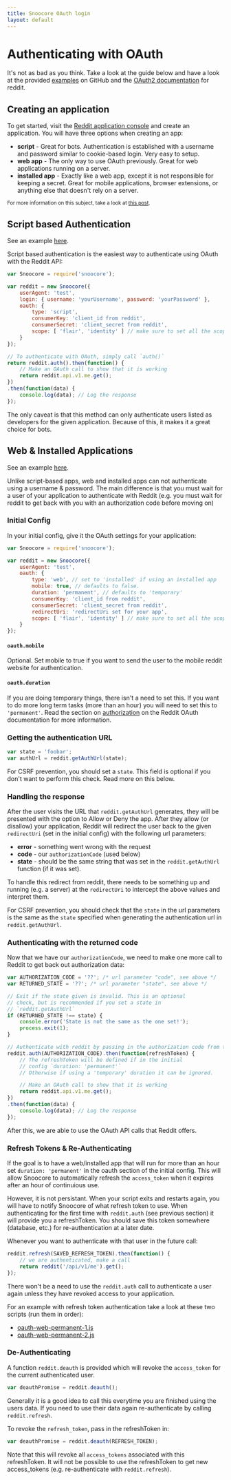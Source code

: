 ```yaml
---
title: Snoocore OAuth login
layout: default
---
```


# Authenticating with OAuth

It's not as bad as you think. Take a look at the guide below and have a look at the provided [examples](https://github.com/trevorsenior/snoocore-examples/tree/master) on GitHub and the [OAuth2 documentation](https://github.com/reddit/reddit/wiki/OAuth2#manually-revoking-a-token) for reddit.

## Creating an application

To get started, visit the [Reddit application console](https://ssl.reddit.com/prefs/apps) and create an application. You will have three options when creating an app:

- **script** - Great for bots. Authentication is established with a username and password similar to cookie-based login. Very easy to setup.
- **web app** - The only way to use OAuth previously. Great for web applications running on a server.
- **installed app** - Exactly like a web app, except it is not responsible for keeping a secret. Great for mobile applications, browser extensions, or anything else that doesn't rely on a server.

<sub>For more information on this subject, take a look at [this post](http://www.reddit.com/r/redditdev/comments/1xk8wf/oauth2_custom_schemes_and_other_goodies/).</sub>

## Script based Authentication

See an example [here](https://github.com/trevorsenior/snoocore-examples/blob/master/node/oauth-script.js).

Script based authentication is the easiest way to authenticate using OAuth with the Reddit API:

```javascript
var Snoocore = require('snoocore');

var reddit = new Snoocore({
	userAgent: 'test',
	login: { username: 'yourUsername', password: 'yourPassword' },
	oauth: { 
		type: 'script',
		consumerKey: 'client_id from reddit', 
		consumerSecret: 'client_secret from reddit',
		scope: [ 'flair', 'identity' ] // make sure to set all the scopes you need.
	}
});	 

// To authenticate with OAuth, simply call `auth()`
return reddit.auth().then(function() {
    // Make an OAuth call to show that it is working
    return reddit.api.v1.me.get();
})
.then(function(data) {
    console.log(data); // Log the response
});

```

The only caveat is that this method can only authenticate users listed as developers for the given application. Because of this, it makes it a great choice for bots.

## Web & Installed Applications

See an example [here](https://github.com/trevorsenior/snoocore-examples/blob/master/node/oauth-web.js).

Unlike script-based apps, web and installed apps can not authenticate using a username & password. The main difference is that you must wait for a user of your application to authenticate with Reddit (e.g. you must wait for reddit to get back with you with an authorization code before moving on)


### Initial Config

In your initial config, give it the OAuth settings for your application:

```javascript
var Snoocore = require('snoocore');

var reddit = new Snoocore({
	userAgent: 'test',
	oauth: { 
		type: 'web', // set to 'installed' if using an installed app
		mobile: true, // defaults to false.
		duration: 'permanent', // defaults to 'temporary'
		consumerKey: 'client_id from reddit', 
		consumerSecret: 'client_secret from reddit',
		redirectUri: 'redirectUri set for your app',
		scope: [ 'flair', 'identity' ] // make sure to set all the scopes you need.
	}
});	 
```

#### `oauth.mobile` 

Optional. Set mobile to true if you want to send the user to the mobile reddit website for authentication.

#### `oauth.duration`

If you are doing temporary things, there isn't a need to set this. If you want to do more long term tasks (more than an hour) you will need to set this to `'permanent'`. Read the section on [authorization](https://github.com/reddit/reddit/wiki/OAuth2#authorization) on the Reddit OAuth documentation for more information.

### Getting the authentication URL

```javascript
var state = 'foobar';
var authUrl = reddit.getAuthUrl(state);
```

For CSRF prevention, you should set a `state`. This field is optional if you don't want to perform this check. Read more on this below.

### Handling the response

After the user visits the URL that `reddit.getAuthUrl` generates, they will be presented with the option to Allow or Deny the app. After they allow (or disallow) your application, Reddit will redirect the user back to the given `redirectUri` (set in the initial config)  with the following url parameters:

 - **error** - something went wrong with the request
 - **code** - our `authorizationCode` (used below)
 - **state** - should be the same string that was  set in the `reddit.getAuthUrl` function (if it was set).

To handle this redirect from reddit, there needs to be something up and running (e.g. a server) at the `redirectUri` to intercept the above values and interpret them.

For CSRF prevention, you should check that the `state` in the url parameters is the same as the `state` specified when generating the authentication url in `reddit.getAuthUrl`.

### Authenticating with the returned code

Now that we have our `authorizationCode`, we need to make one more call to Reddit to get back out authorization data:

```javascript
var AUTHORIZATION_CODE = '??'; /* url parameter "code", see above */
var RETURNED_STATE = '??'; /* url parameter "state", see above */

// Exit if the state given is invalid. This is an optional
// check, but is recommended if you set a state in 
// `reddit.getAuthUrl`
if (RETURNED_STATE !== state) {
	console.error('State is not the same as the one set!');
    process.exit(1);																  
}

// Authenticate with reddit by passing in the authorization code from the response
reddit.auth(AUTHORIZATION_CODE).then(function(refreshToken) {
    // The refreshToken will be defined if in the initial
	// config `duration: 'permanent'`
	// Otherwise if using a 'temporary' duration it can be ignored.

    // Make an OAuth call to show that it is working
    return reddit.api.v1.me.get();
})
.then(function(data) {
    console.log(data); // Log the response
});
```

After this, we are able to use the OAuth API calls that Reddit offers.

### Refresh Tokens & Re-Authenticating

If the goal is to have a web/installed app that will run for more than an hour set `duration: 'permanent'` in the oauth section of the initial config. This will allow Snoocore to automatically refresh the `access_token` when it expires after an hour of continuious use.

However, it is not persistant. When your script exits and restarts again, you will have to notify Snoocore of what refresh token to use. When authenticating for the first time with `reddit.auth` (see previous section) it will provide you a refreshToken. You should save this token somewhere (database, etc.) for re-authentication at a later date.

Whenever you want to authenticate with that user in the future call:

```javascript
reddit.refresh(SAVED_REFRESH_TOKEN).then(function() {
    // we are authenticated, make a call
	return reddit('/api/v1/me').get();
});
```
There won't be a need to use the `reddit.auth` call to authenticate a user again unless they have revoked access to your application.

For an example with refresh token authentication take a look at these two scripts (run them in order):

 - [oauth-web-permanent-1.js](https://github.com/trevorsenior/snoocore-examples/blob/master/node/oauth-web-permanent-1.js)
 - [oauth-web-permanent-2.js](https://github.com/trevorsenior/snoocore-examples/blob/master/node/oauth-web-permanent-2.js)

### De-Authenticating

A function `reddit.deauth` is provided which will revoke the `access_token` for the current authenticated user.

```javascript
var deauthPromise = reddit.deauth();
```

Generally it is a good idea to call this everytime you are finished using the users data. If you need to use their data again re-authenticate by calling `reddit.refresh`.

To revoke the `refresh_token`, pass in the refreshToken in:

```javascript
var deauthPromise = reddit.deauth(REFRESH_TOKEN);
```

Note that this will revoke all `access_tokens` associated with this refreshToken. It will not be possible to use the refreshToken to get new access_tokens (e.g. re-authenticate with `reddit.refresh`).

